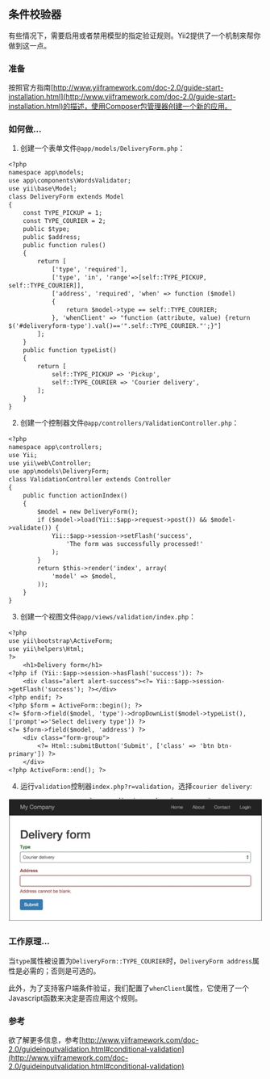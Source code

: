 ## 条件校验器

有些情况下，需要启用或者禁用模型的指定验证规则。Yii2提供了一个机制来帮你做到这一点。

### 准备

按照官方指南[http://www.yiiframework.com/doc-2.0/guide-start-installation.html](http://www.yiiframework.com/doc-2.0/guide-start-installation.html)的描述，使用Composer包管理器创建一个新的应用。

### 如何做...

1. 创建一个表单文件`@app/models/DeliveryForm.php`：

```
<?php
namespace app\models;
use app\components\WordsValidator;
use yii\base\Model;
class DeliveryForm extends Model
{
    const TYPE_PICKUP = 1;
    const TYPE_COURIER = 2;
    public $type;
    public $address;
    public function rules()
    {
        return [
            ['type', 'required'],
            ['type', 'in', 'range'=>[self::TYPE_PICKUP, self::TYPE_COURIER]],
            ['address', 'required', 'when' => function ($model)
            {
                return $model->type == self::TYPE_COURIER;
            }, 'whenClient' => "function (attribute, value) {return $('#deliveryform-type').val()=='".self::TYPE_COURIER."';}"]
        ];
    }
    public function typeList()
    {
        return [
            self::TYPE_PICKUP => 'Pickup',
            self::TYPE_COURIER => 'Courier delivery',
        ];
    }
}
```

2. 创建一个控制器文件`@app/controllers/ValidationController.php`：

```
<?php
namespace app\controllers;
use Yii;
use yii\web\Controller;
use app\models\DeliveryForm;
class ValidationController extends Controller
{
    public function actionIndex()
    {
        $model = new DeliveryForm();
        if ($model->load(Yii::$app->request->post()) && $model->validate()) {
            Yii::$app->session->setFlash('success',
                'The form was successfully processed!'
            );
        }
        return $this->render('index', array(
            'model' => $model,
        ));
    }
}
```

3. 创建一个视图文件`@app/views/validation/index.php`：

```
<?php
use yii\bootstrap\ActiveForm;
use yii\helpers\Html;
?>
    <h1>Delivery form</h1>
<?php if (Yii::$app->session->hasFlash('success')): ?>
    <div class="alert alert-success"><?= Yii::$app->session->getFlash('success'); ?></div>
<?php endif; ?>
<?php $form = ActiveForm::begin(); ?>
<?= $form->field($model, 'type')->dropDownList($model->typeList(), ['prompt'=>'Select delivery type']) ?>
<?= $form->field($model, 'address') ?>
    <div class="form-group">
        <?= Html::submitButton('Submit', ['class' => 'btn btn-primary']) ?>
    </div>
<?php ActiveForm::end(); ?>
```

4. 运行`validation`控制器`index.php?r=validation`，选择`courier delivery`:

![](../images/414.png)

### 工作原理...

当`type`属性被设置为`DeliveryForm::TYPE_COURIER`时，`DeliveryForm address`属性是必需的；否则是可选的。

此外，为了支持客户端条件验证，我们配置了`whenClient`属性，它使用了一个Javascript函数来决定是否应用这个规则。

### 参考

欲了解更多信息，参考[http://www.yiiframework.com/doc-2.0/guideinputvalidation.html#conditional-validation](http://www.yiiframework.com/doc-2.0/guideinputvalidation.html#conditional-validation)